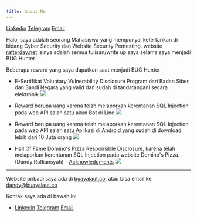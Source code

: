 ```yaml
---
title: About Me
---
```

[Linkedin](https://linkedin.com/in/dandyrafliansyah) [Telegram](https://t.me/dandyrfl) [Email](mailto:dandyrafliansyah40@gmail.com)

Halo, saya adalah seorang Mahasiswa yang mempunyai ketertarikan di bidang Cyber Security dan Website Security Pentesting. website [rafterday.net](https://rafterday.net) isinya adalah semua tulisan/write up saya selama saya menjadi BUG Hunter.

Beberapa reward yang saya dapatkan saat menjadi BUG Hunter

* E-Sertifikat Voluntary Vulnerability Disclosure Program dari Badan Siber dan Sandi Negara yang valid dan sudah di tandatangani secara elektronik
![](https://competent-cori-57d622.netlify.app/images/sertif.jpg)

* Reward berupa uang karena telah melaporkan kerentanan SQL Injection pada web API salah satu akun Bot di Line
![](https://competent-cori-57d622.netlify.app/images/bot.jpg)

* Reward berupa uang karena telah melaporkan kerentanan SQL Injection pada web API salah satu Aplikasi di Android yang sudah di download lebih dari 10 Juta orang
![](https://competent-cori-57d622.netlify.app/images/apk.jpg)

* Hall Of Fame Domino's Pizza Responsible Disclosure, karena telah melaporkan kerentanan SQL Injection pada website Domino's Pizza. (Dandy Rafliansyah) - [Acknowledgments](https://dominos.responsibledisclosure.com/hc/en-us/articles/360001378594-Acknowledgments)
![](https://competent-cori-57d622.netlify.app/files/Screenshot_108.png)

___

Website pribadi saya ada di [buayalaut.co](https://buayalaut.co), atau bisa email ke [dandy@buayalaut.co](mailto:dandy@buayalaut.co)

Kontak saya ada di bawah ini
- [Linkedin](https://linkedin.com/in/dandyrafliansyah) [Telegram](https://t.me/dandyrfl) [Email](mailto:dandyrafliansyah40@gmail.com)
